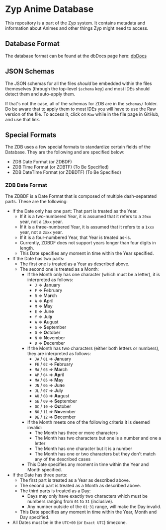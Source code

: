 # Zyp Anime Database
This repository is a part of the Zyp system. It contains metadata and information about Animes and other things Zyp might need to access.

## Database Format
The database format can be found at the dbDocs page here: [dbDocs](https://dbdocs.io/felixcrat/Zyp-Database)

## JSON Schemas
The JSON schemas for all the files *should* be embedded within the files themeselves (through the top-level `$schema` key) and most IDEs should detect them and auto-apply them.

If that's not the case, all of the schemas for ZDB are in the `schemas/` folder. Do be aware that to apply them to most IDEs you will have to use the Raw version of the file. To access it, click on `Raw` while in the file page in GitHub, and use that link.

## Special Formats
The ZDB uses a few special formats to standardize certain fields of the Database. They are the following and are specified below:
* ZDB Date Format (or ZDBDF)
* ZDB Time Format (or ZDBTF) (To Be Specified)
* ZDB DateTime Format (or ZDBDTF) (To Be Specified)

### ZDB Date Format
The ZDBDF is a Date Format that is composed of multiple dash-separated parts. These are the following:
* If the Date only has one part: That part is treated as the Year.
  * If it is a two-numbered Year, it is assumed that it refers to a `20xx` year, not a `19xx` year.
  * If it is a three-numbered Year, it is assumed that it refers to a `1xxx` year, not a `2xxx` year.
  * If it is a four-numbered Year, that Year is treated as-is.
  * Currently, ZDBDF does not support years longer than four digits in length.
  * This Date specifies any moment in time within the Year specified.
* If the Date has two parts:
  * The first one is treated as a Year as described above.
  * The second one is treated as a Month:
    * If the Month only has one character (which must be a letter), it is interpreted as follows:
      * `J` => **J**anuary
      * `F` => **F**ebruary
      * `R` => Ma**r**ch
      * `A` => **A**pril
      * `M` => **M**ay
      * `E` => Jun**e**
      * `Y` => Jul**y**
      * `A` => **A**ugust
      * `S` => **S**eptember
      * `O` => **O**ctober
      * `N` => **N**ovember
      * `D` => **D**ecember
    * If the Month has two characters (either both letters or numbers), they are interpreted as follows:
      * `JA` / `01` => **Ja**nuary
      * `FE` / `02` => **Fe**bruary
      * `MA` / `03` => **Ma**rch
      * `AP` / `04` => **Ap**ril
      * `MA` / `05` => **Ma**y
      * `JN` / `06` => **J**u**n**e
      * `JL` / `07` => **J**u**l**y
      * `AU` / `08` => **Au**gust
      * `SE` / `09` => **Se**ptember
      * `OC` / `10` => **Oc**tober
      * `NO` / `11` => **No**vember
      * `DE` / `12` => **De**cember
    * If the Month meets one of the following criteria it is deemed invalid:
      * The Month has three or more characters
      * The Month has two characters but one is a number and one a letter
      * The Month has one character but it is a number
      * The Month has one or two characters but they don't match any of the described cases
    * This Date specifies any moment in time within the Year and Month specified.
* If the Date has three parts:
  * The first part is treated as a Year as described above.
  * The second part is treated as a Month as described above.
  * The third parts is treated as a Day:
    * Days may only have exactly two characters which must be numbers ranging from `01` to `31` (inclusive).
    * Any number outside of the `01`-`31` range, will make the Day invalid.
  * This Date specifies any moment in time within the Year, Month and Day specified.
* All Dates must be in the `UTC+00` (or `Exact UTC`) timezone.